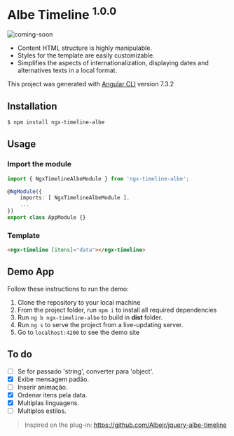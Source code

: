 # Albe Timeline <sup>1.0.0</sup>

![coming-soon](https://user-images.githubusercontent.com/24717256/48868632-62fcb600-edc1-11e8-8d84-d66289a517f4.png)

- Content HTML structure is highly manipulable.
- Styles for the template are easily customizable.
- Simplifies the aspects of internationalization, displaying dates and alternatives texts in a local format.

This project was generated with [Angular CLI](https://github.com/angular/angular-cli) version 7.3.2

## Installation
```html
$ npm install ngx-timeline-albe
```

## Usage
### Import the module
```typescript
import { NgxTimelineAlbeModule } from 'ngx-timeline-albe';

@NgModule({
    imports: [ NgxTimelineAlbeModule ],
    ...
})
export class AppModule {}
```

### Template
```html
<ngx-timeline [itens]="data"></ngx-timeline>
```

## Demo App
Follow these instructions to run the demo:

1. Clone the repository to your local machine
2. From the project folder, run `npm i` to install all required dependencies
3. Run `ng b ngx-timeline-albe` to build in **dist** folder.
4. Run `ng s` to serve the project from a live-updating server.
5. Go to `localhost:4200` to see the demo site


## To do
- [ ] Se for passado 'string', converter para 'object'.
- [x] Exibe mensagem padão.
- [ ] Inserir animação.
- [x] Ordenar itens pela data.
- [x] Multiplas linguagens.
- [ ] Multiplos estilos.

>Inspired on the plug-in: https://github.com/Albejr/jquery-albe-timeline
